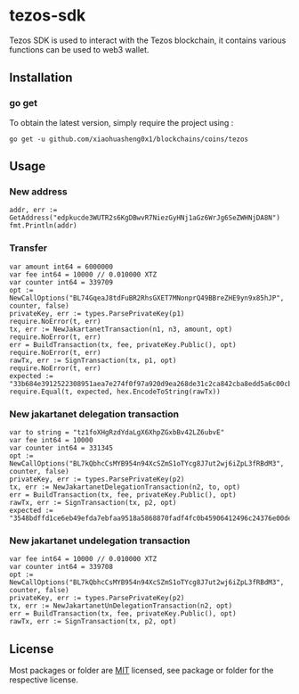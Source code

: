 # tezos-sdk
Tezos SDK is used to interact with the Tezos blockchain, it contains various functions can be used to web3 wallet.

## Installation

### go get

To obtain the latest version, simply require the project using :

```shell
go get -u github.com/xiaohuasheng0x1/blockchains/coins/tezos
```

## Usage
### New address
```golang
addr, err := GetAddress("edpkucde3WUTR2s6KgDBwvR7NiezGyHNj1aGz6WrJg6SeZWHNjDA8N")
fmt.Println(addr)
```


###  Transfer 
```golang
var amount int64 = 6000000
var fee int64 = 10000 // 0.010000 XTZ
var counter int64 = 339709
opt := NewCallOptions("BL74GqeaJ8tdFuBR2RhsGXET7MNonprQ49BBreZHE9yn9x85hJP", counter, false)
privateKey, err := types.ParsePrivateKey(p1)
require.NoError(t, err)
tx, err := NewJakartanetTransaction(n1, n3, amount, opt)
require.NoError(t, err)
err = BuildTransaction(tx, fee, privateKey.Public(), opt)
require.NoError(t, err)
rawTx, err := SignTransaction(tx, p1, opt)
require.NoError(t, err)
expected := "33b684e3912522308951aea7e274f0f97a920d9ea268de31c2ca842cba8edd5a6c00cb15c8cb2ebe15662ad5697e139eabf3e0f1aea6904efedd1480bd3fe0d403809bee0200008e1c63b65a34abf66f88b0314549ca3295004eb700cfce6d27ca0feac5877bd24a7080c52a6c89c3378f3d45642d9e6729386e8dc1bff7b4041e8e2255d01f8ab0634bba2823314406844c026dd9b9dd9d3f989708"
require.Equal(t, expected, hex.EncodeToString(rawTx))
```

###  New jakartanet delegation transaction 
```golang
var to string = "tz1foXHgRzdYdaLgX6XhpZGxbBv42LZ6ubvE"
var fee int64 = 10000
var counter int64 = 331345
opt := NewCallOptions("BL7kQbhcCsMYB954n94XcSZmS1oTYcg8J7ut2wj6iZpL3fRBdM3", counter, false)
privateKey, err := types.ParsePrivateKey(p2)
tx, err := NewJakartanetDelegationTransaction(n2, to, opt)
err = BuildTransaction(tx, fee, privateKey.Public(), opt)
rawTx, err := SignTransaction(tx, p2, opt)
expected := "3548bdffd1ce6eb49efda7ebfaa9518a5868870fadf4fc0b45906412496c24376e00de6e07b12d524f72641623528d0de4da3a4cbce3904ed29c1480bd3fe0d403ff00dd2e214620a9ceaf0c38da92f9a56954f81e5ee006e44a704a0914a1c9b5adcc99fc5a238da3a1b7649a08fb5b89d66cc04c494a67fa9a40da6c1cf91ee652bf510dc6403cb654d6a0a849ed08b06a9280b9fd02"
```

###  New jakartanet undelegation transaction 
```golang
var fee int64 = 10000 // 0.010000 XTZ
var counter int64 = 339708
opt := NewCallOptions("BL7kQbhcCsMYB954n94XcSZmS1oTYcg8J7ut2wj6iZpL3fRBdM3", counter, false)
privateKey, err := types.ParsePrivateKey(p2)
tx, err := NewJakartanetUnDelegationTransaction(n2, opt)
err = BuildTransaction(tx, fee, privateKey.Public(), opt)
rawTx, err := SignTransaction(tx, p2, opt)
```

## License
Most packages or folder are [MIT](<https://github.com/xiaohuasheng0x1/blockchains/blob/main/coins/aptos/LICENSE>) licensed, see package or folder for the respective license.
